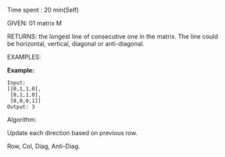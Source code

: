 Time spent :  20 min(Self)

GIVEN: 01 matrix M

RETURNS: the longest line of consecutive one in the matrix. The line could be horizontal, vertical, diagonal or anti-diagonal.

EXAMPLES: 

**Example:**

```
Input:
[[0,1,1,0],
 [0,1,1,0],
 [0,0,0,1]]
Output: 3
```

Algorithm:

Update each direction based on previous row.

Row, Col, Diag, Anti-Diag.